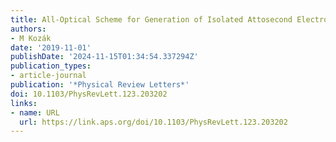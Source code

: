 ```yaml
---
title: All-Optical Scheme for Generation of Isolated Attosecond Electron Pulses
authors:
- M Kozák
date: '2019-11-01'
publishDate: '2024-11-15T01:34:54.337294Z'
publication_types:
- article-journal
publication: '*Physical Review Letters*'
doi: 10.1103/PhysRevLett.123.203202
links:
- name: URL
  url: https://link.aps.org/doi/10.1103/PhysRevLett.123.203202
---
```


